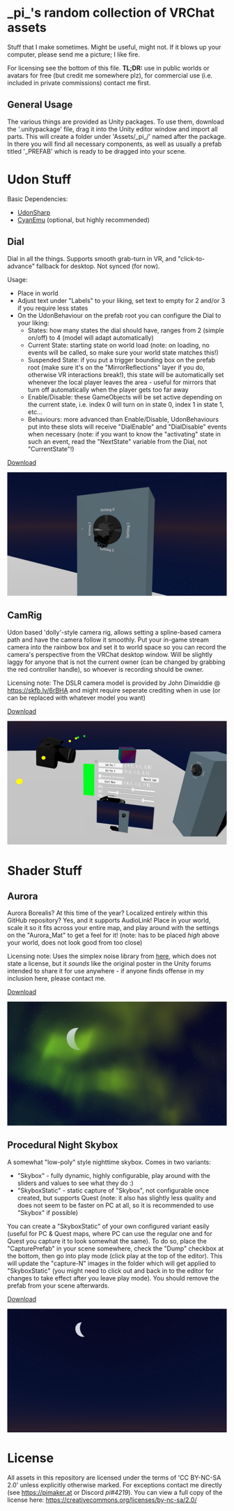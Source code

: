 # \_pi\_'s random collection of VRChat assets
Stuff that I make sometimes. Might be useful, might not. If it blows up your computer, please send me a picture; I like fire.

For licensing see the bottom of this file. **TL;DR:** use in public worlds or avatars for free (but credit me somewhere plz), for commercial use (i.e. included in private commissions) contact me first.

## General Usage

The various things are provided as Unity packages. To use them, download the '.unitypackage' file, drag it into the Unity editor window and import all parts. This will create a folder under 'Assets/\_pi\_/' named after the package. In there you will find all necessary components, as well as usually a prefab titled '\_PREFAB' which is ready to be dragged into your scene.

# Udon Stuff

Basic Dependencies:
* [UdonSharp](https://github.com/MerlinVR/UdonSharp)
* [CyanEmu](https://github.com/CyanLaser/CyanEmu) (optional, but highly recommended)

## Dial

Dial in all the things. Supports smooth grab-turn in VR, and "click-to-advance" fallback for desktop. Not synced (for now).

Usage:
* Place in world
* Adjust text under "Labels" to your liking, set text to empty for 2 and/or 3 if you require less states
* On the UdonBehaviour on the prefab root you can configure the Dial to your liking:
  * States: how many states the dial should have, ranges from 2 (simple on/off) to 4 (model will adapt automatically)
  * Current State: starting state on world load (note: on loading, no events will be called, so make sure your world state matches this!)
  * Suspended State: if you put a trigger bounding box on the prefab root (make sure it's on the "MirrorReflections" layer if you do, otherwise VR interactions break!), this state will be automatically set whenever the local player leaves the area - useful for mirrors that turn off automatically when the player gets too far away
  * Enable/Disable: these GameObjects will be set active depending on the current state, i.e. index 0 will turn on in state 0, index 1 in state 1, etc...
  * Behaviours: more advanced than Enable/Disable, UdonBehaviours put into these slots will receive "DialEnable" and "DialDisable" events when necessary (note: if you want to know the "activating" state in such an event, read the "NextState" variable from the Dial, not "CurrentState"!)

[Download](https://github.com/PiMaker/VRChatUnityThings/raw/main/Dial.unitypackage)

![CamRig](images/dial.jpg)

## CamRig

Udon based 'dolly'-style camera rig, allows setting a spline-based camera path and have the camera follow it smoothly. Put your in-game stream camera into the rainbow box and set it to world space so you can record the camera's perspective from the VRChat desktop window. Will be slightly laggy for anyone that is not the current owner (can be changed by grabbing the red controller handle), so whoever is recording should be owner.

Licensing note: The DSLR camera model is provided by John Dinwiddie @ https://skfb.ly/6rBHA and might require seperate crediting when in use (or can be replaced with whatever model you want)

[Download](https://github.com/PiMaker/VRChatUnityThings/raw/main/CamRig.unitypackage)

![CamRig](images/camrig.jpg)

# Shader Stuff

## Aurora

Aurora Borealis? At this time of the year? Localized entirely within this GitHub repository? Yes, and it supports AudioLink! Place in your world, scale it so it fits across your entire map, and play around with the settings on the "Aurora_Mat" to get a feel for it! (note: has to be placed _high_ above your world, does not look good from too close)

Licensing note: Uses the simplex noise library from [here](https://gist.github.com/fadookie/25adf86ae7e2753d717c), which does not state a license, but it _sounds_ like the original poster in the Unity forums intended to share it for use anywhere - if anyone finds offense in my inclusion here, please contact me.

[Download](https://github.com/PiMaker/VRChatUnityThings/raw/main/Aurora.unitypackage)

![CamRig](images/aurora.jpg)

## Procedural Night Skybox

A somewhat "low-poly" style nighttime skybox. Comes in two variants:
* "Skybox" - fully dynamic, highly configurable, play around with the sliders and values to see what they do :)
* "SkyboxStatic" - static capture of "Skybox", not configurable once created, but supports Quest (note: it also has slightly less quality and does not seem to be faster on PC at all, so it is recommended to use "Skybox" if possible)

You can create a "SkyboxStatic" of your own configured variant easily (useful for PC & Quest maps, where PC can use the regular one and for Quest you capture it to look somewhat the same). To do so, place the "CapturePrefab" in your scene somewhere, check the "Dump" checkbox at the bottom, then go into play mode (click play at the top of the editor). This will update the "capture-N" images in the folder which will get applied to "SkyboxStatic" (you might need to click out and back in to the editor for changes to take effect after you leave play mode). You should remove the prefab from your scene afterwards.

[Download](https://github.com/PiMaker/VRChatUnityThings/raw/main/Skybox.unitypackage)

![CamRig](images/skybox.jpg)

# License
All assets in this repository are licensed under the terms of 'CC BY-NC-SA 2.0' unless explicitly otherwise marked. For exceptions contact me directly (see https://pimaker.at or Discord _pi#4219_). You can view a full copy of the license here: https://creativecommons.org/licenses/by-nc-sa/2.0/
